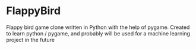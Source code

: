 # FlappyBird
Flappy bird game clone written in Python with the help of pygame. Created to learn python / pygame, and probably will be used for a machine learning project in the future

